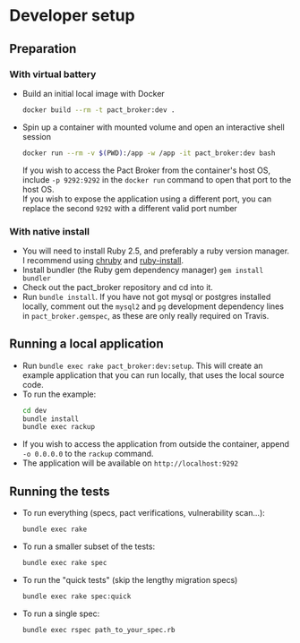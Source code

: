 # Developer setup

## Preparation

### With virtual battery

* Build an initial local image with Docker
  ```sh
  docker build --rm -t pact_broker:dev .
  ```

* Spin up a container with mounted volume and open an interactive shell session
  ```sh
  docker run --rm -v $(PWD):/app -w /app -it pact_broker:dev bash
  ```
  
  If you wish to access the Pact Broker from the container's host OS, include `-p 9292:9292` in the `docker run` command to open that port to the host OS.  
  If you wish to expose the application using a different port, you can replace the second `9292` with a different valid port number

### With native install

* You will need to install Ruby 2.5, and preferably a ruby version manager. I recommend using [chruby][chruby] and [ruby-install][ruby-install].
* Install bundler (the Ruby gem dependency manager) `gem install bundler`
* Check out the pact_broker repository and cd into it.
* Run `bundle install`. If you have not got mysql or postgres installed locally, comment out the `mysql2` and `pg` development dependency lines in `pact_broker.gemspec`, as these are only really required on Travis.

## Running a local application

* Run `bundle exec rake pact_broker:dev:setup`. This will create an example application that you can run locally, that uses the local source code.
* To run the example:
  ```sh
  cd dev
  bundle install
  bundle exec rackup
  ```
* If you wish to access the application from outside the container, append `-o 0.0.0.0` to the `rackup` command.
* The application will be available on `http://localhost:9292`

## Running the tests

* To run everything (specs, pact verifications, vulnerability scan...):
  ```sh
  bundle exec rake
  ```
* To run a smaller subset of the tests:
  ```sh
  bundle exec rake spec
  ```
* To run the "quick tests" (skip the lengthy migration specs)
  ```sh
  bundle exec rake spec:quick
  ```
* To run a single spec:
  ```sh
  bundle exec rspec path_to_your_spec.rb
  ```

[chruby]: https://github.com/postmodern/chruby
[ruby-install]: https://github.com/postmodern/ruby-install
